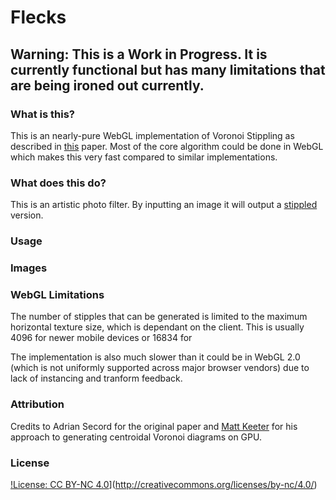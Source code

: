 # Flecks

## Warning:  This is a Work in Progress.  It is currently functional but has many limitations that are being ironed out currently.

### What is this?
This is an nearly-pure WebGL implementation of Voronoi Stippling as described in [this](https://www.cs.ubc.ca/labs/imager/tr/2002/secord2002b/secord.2002b.pdf) paper.
Most of the core algorithm could be done in WebGL which makes this very fast compared to similar implementations.

### What does this do?
This is an artistic photo filter.  By inputting an image it will output a [stippled](https://en.wikipedia.org/wiki/Stippling) version.

### Usage

### Images

###  WebGL Limitations

The number of stipples that can be generated is limited to the maximum horizontal texture size, which is dependant on the client.  This is usually
4096 for newer mobile devices or 16834 for 

The implementation is also much slower than it could be in WebGL 2.0 (which is not uniformly supported across major browser vendors) due to lack of 
instancing and tranform feedback.

### Attribution 

Credits to Adrian Secord for the original paper and [Matt Keeter](www.mattkeeter.com) for his approach to generating centroidal Voronoi diagrams on GPU.

### License 

[!License: CC BY-NC 4.0](https://img.shields.io/badge/License-CC%20BY--NC%204.0-lightgrey.svg)](http://creativecommons.org/licenses/by-nc/4.0/)

